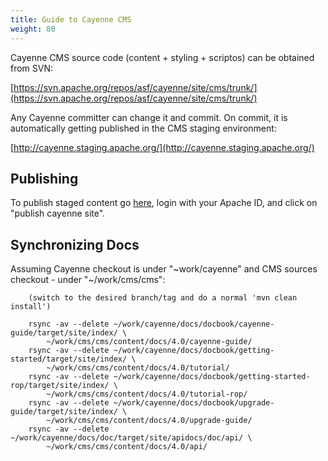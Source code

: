 ```yaml
---
title: Guide to Cayenne CMS
weight: 80
---
```


Cayenne CMS source code (content + styling + scriptos) can be obtained from SVN:

[https://svn.apache.org/repos/asf/cayenne/site/cms/trunk/](https://svn.apache.org/repos/asf/cayenne/site/cms/trunk/)

Any Cayenne committer can change it and commit. On commit, it is automatically getting published in the CMS staging environment:

[http://cayenne.staging.apache.org/](http://cayenne.staging.apache.org/)

## Publishing

To publish staged content go [here](https://cms.apache.org/cayenne/), login with your Apache ID, and click on "publish cayenne site".

## Synchronizing Docs

Assuming Cayenne checkout is under "~work/cayenne" and CMS sources checkout - under "~/work/cms/cms":

        (switch to the desired branch/tag and do a normal 'mvn clean install')

        rsync -av --delete ~/work/cayenne/docs/docbook/cayenne-guide/target/site/index/ \
            ~/work/cms/cms/content/docs/4.0/cayenne-guide/
        rsync -av --delete ~/work/cayenne/docs/docbook/getting-started/target/site/index/ \
            ~/work/cms/cms/content/docs/4.0/tutorial/
        rsync -av --delete ~/work/cayenne/docs/docbook/getting-started-rop/target/site/index/ \
            ~/work/cms/cms/content/docs/4.0/tutorial-rop/
        rsync -av --delete ~/work/cayenne/docs/docbook/upgrade-guide/target/site/index/ \
            ~/work/cms/cms/content/docs/4.0/upgrade-guide/
        rsync -av --delete ~/work/cayenne/docs/doc/target/site/apidocs/doc/api/ \
            ~/work/cms/cms/content/docs/4.0/api/

